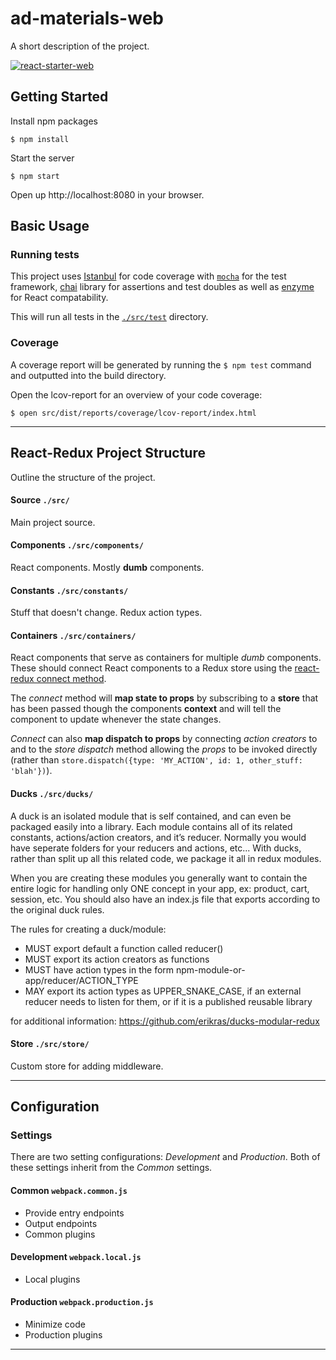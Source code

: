 ad-materials-web
===============================
A short description of the project.

[![react-starter-web](https://img.shields.io/badge/built%20with-react--starter--web-orange.svg)][react-starter-web]


Getting Started
---------------

Install npm packages

    $ npm install

Start the server

    $ npm start


Open up http://localhost:8080 in your browser.


Basic Usage
-----------

### Running tests
This project uses [Istanbul][Istanbul] for code coverage with [`mocha`][mocha] for the test framework, [chai][chai] library for assertions and test doubles as well as [enzyme][enzyme] for React compatability.

This will run all tests in the [`./src/test`][test-dir] directory.

### Coverage

A coverage report will be generated by running the `$ npm test` command and outputted into the build directory.

Open the lcov-report for an overview of your code coverage:

    $ open src/dist/reports/coverage/lcov-report/index.html


---------------------------------


React-Redux Project Structure
-----------------------------
Outline the structure of the project.

#### Source `./src/`
Main project source.

#### Components `./src/components/`
React components. Mostly __dumb__ components.

#### Constants `./src/constants/`
Stuff that doesn't change. Redux action types.

#### Containers `./src/containers/`
React components that serve as containers for multiple _dumb_ components. These should connect React components to a Redux store using the [react-redux connect method](https://github.com/reactjs/react-redux/blob/253ce8b3068d9d9bfe55f70a6f18a5fde313b326/docs/api.md#connectmapstatetoprops-mapdispatchtoprops-mergeprops-options).

The _connect_ method will __map state to props__ by subscribing to a __store__ that has been passed though the components __context__ and will tell the component to update whenever the state changes.

_Connect_ can also __map dispatch to props__ by connecting _action creators_ to and to the _store dispatch_ method allowing the _props_ to be invoked directly (rather than `store.dispatch({type: 'MY_ACTION', id: 1, other_stuff: 'blah'})`).

#### Ducks `./src/ducks/`
A duck is an isolated module that is self contained, and can even be packaged easily into a library. Each module contains all of its related constants, actions/action creators, and it’s reducer. Normally you would have seperate folders for your reducers and actions, etc... With ducks, rather than split up all this related code, we package it all in redux modules.

When you are creating these modules you generally want to contain the entire logic for handling only ONE concept in your app, ex: product, cart, session, etc. You should also have an index.js file that exports according to the original duck rules.

The rules for creating a duck/module:
* MUST export default a function called reducer()
* MUST export its action creators as functions
* MUST have action types in the form npm-module-or-app/reducer/ACTION_TYPE
* MAY export its action types as UPPER_SNAKE_CASE, if an external reducer needs to listen for them, or if it is a published reusable library

for additional information: https://github.com/erikras/ducks-modular-redux

#### Store `./src/store/`
Custom store for adding middleware.

---------------------------------


Configuration
-------------

### Settings
There are two setting configurations: _Development_ and _Production_. Both of these settings inherit from the _Common_ settings.

#### Common `webpack.common.js`
* Provide entry endpoints
* Output endpoints
* Common plugins

#### Development `webpack.local.js`
* Local plugins

#### Production `webpack.production.js`
* Minimize code
* Production plugins


-----------------------------------

<!-- references -->
[webpack4]: https://github.com/webpack/webpack/tree/v4.14.0
[awesome-typescript-loader]: https://github.com/s-panferov/awesome-typescript-loader/tree/v5.2.0
[react]: https://facebook.github.io/react/
[redux]: http://redux.js.org/index.html
[Istanbul]: https://istanbul.js.org/
[mocha]: https://github.com/mochajs/mocha
[chai]: https://github.com/chaijs/chai/tree/4.1.2
[enzyme]: https://github.com/airbnb/enzyme/tree/v2.9.1
[react-starter-web]: http://stash.balfourservices.com/projects/PUB/repos/react-starter-web/browse

[test-dir]: /src/__tests__/
